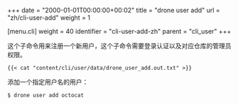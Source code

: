 +++
date = "2000-01-01T00:00:00+00:02"
title = "drone user add"
url = "zh/cli-user-add"
weight = 1

[menu.cli]
  weight = 40
  identifier = "cli-user-add-zh"
  parent = "cli_user"
+++

<!--This subcommand registers a new user with the system. Please note this command requires administrative privileges.-->

这个子命令用来注册一个新用户，这个子命令需要登录认证以及对应仓库的管理员权限。

```text
{{< cat "content/cli/user/data/drone_user_add.out.txt" >}}
```

<!--Example usage, adds a user by username:-->

添加一个指定用户名的用户：

```text
$ drone user add octocat
```

